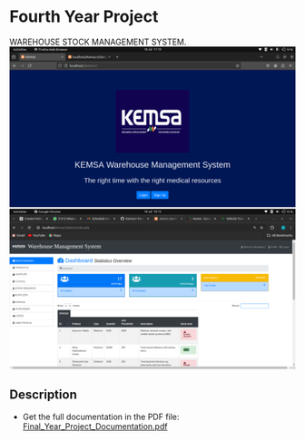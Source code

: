 # Fourth Year Project

WAREHOUSE STOCK MANAGEMENT SYSTEM.
![Login/Signup page](https://github.com/EdmundNyaribo/Kemsa1-Fourth-year-project/blob/master/images/login.png)
![Admin Dashboard](https://github.com/EdmundNyaribo/Kemsa1-Fourth-year-project/blob/master/images/admin_dashboard.png)

## Description
* Get the full documentation in the PDF file: [Final_Year_Project_Documentation.pdf](https://github.com/EdmundNyaribo/Kemsa1-Fourth-year-project/blob/master/Final_Year_Project_Documentation.pdf)

